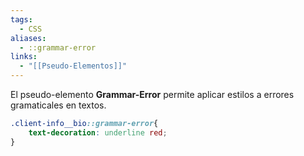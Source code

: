 ```yaml
---
tags:
  - CSS
aliases:
  - ::grammar-error
links:
  - "[[Pseudo-Elementos]]"
---
```

El pseudo-elemento **Grammar-Error** permite aplicar estilos a errores gramaticales en textos.
```css
.client-info__bio::grammar-error{
	text-decoration: underline red;
}
```
